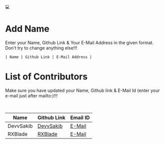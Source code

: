 💻

# Add Name

<p>Enter your Name, Github Link & Your E-Mail Address in the given format. Don't try to change anything else!!!</p>
<code>| Name | Github Link | E-Mail Address |</code>

# List of Contributors

<p>Make sure you have updated your Name, Github link & E-Mail Id (enter your e-mail just after mailto:)!!!</p>
<br>
  
| Name | Github Link | Email ID |
| ------|----------|---------- |
| DevvSakib | <a href="https://github.com/devvsakib/">DevvSakib</a> | <a href="mailto:devvsakib@gmail.com">E-Mail</a> |
| RXBlade | <a href="https://github.com/RXBlade/">RXBlade</a> | <a href="mailto:pascutaandrei1999@gmail.com">E-Mail</a> |